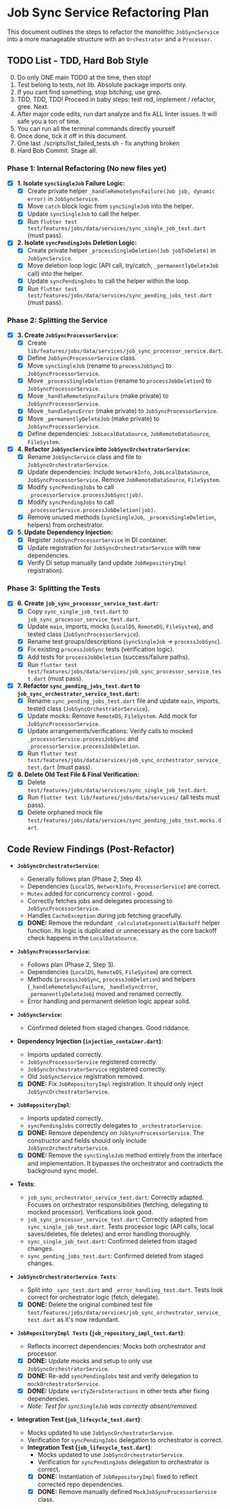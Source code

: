 # Job Sync Service Refactoring Plan

This document outlines the steps to refactor the monolithic `JobSyncService` into a more manageable structure with an `Orchestrator` and a `Processor`.

## TODO List - TDD, Hard Bob Style

0. Do only ONE main TODO at the time, then stop!
1. Test belong to tests, not lib. Absolute package imports only. 
2. If you cant find something, stop bitching, use grep.
3. TDD, TDD, TDD! Proceed in baby steps: test red, implement / refactor, gree. Next.
4. After major code edits, run dart analyze and fix ALL linter issues. It will safe you a ton of time.
5. You can run all the terminal commands directly yourself
6. Once done, tick it off in this document. 
7. One last  ./scripts/list_failed_tests.sh - fix anything broken
8. Hard Bob Commit. Stage all.

### Phase 1: Internal Refactoring (No new files yet)

-   [x] **1. Isolate `syncSingleJob` Failure Logic:**
    -   [x] Create private helper `_handleRemoteSyncFailure(Job job, dynamic error)` in `JobSyncService`.
    -   [x] Move `catch` block logic from `syncSingleJob` into the helper.
    -   [x] Update `syncSingleJob` to call the helper.
    -   [x] Run `flutter test test/features/jobs/data/services/sync_single_job_test.dart` (must pass).

-   [x] **2. Isolate `syncPendingJobs` Deletion Logic:**
    -   [x] Create private helper `_processSingleDeletion(Job jobToDelete)` in `JobSyncService`.
    -   [x] Move deletion loop logic (API call, try/catch, `_permanentlyDeleteJob` call) into the helper.
    -   [x] Update `syncPendingJobs` to call the helper within the loop.
    -   [x] Run `flutter test test/features/jobs/data/services/sync_pending_jobs_test.dart` (must pass).

### Phase 2: Splitting the Service

-   [x] **3. Create `JobSyncProcessorService`:**
    -   [x] Create `lib/features/jobs/data/services/job_sync_processor_service.dart`.
    -   [x] Define `JobSyncProcessorService` class.
    *   [x] Move `syncSingleJob` (rename to `processJobSync`) to `JobSyncProcessorService`.
    *   [x] Move `_processSingleDeletion` (rename to `processJobDeletion`) to `JobSyncProcessorService`.
    *   [x] Move `_handleRemoteSyncFailure` (make private) to `JobSyncProcessorService`.
    *   [x] Move `_handleSyncError` (make private) to `JobSyncProcessorService`.
    *   [x] Move `_permanentlyDeleteJob` (make private) to `JobSyncProcessorService`.
    *   [x] Define dependencies: `JobLocalDataSource`, `JobRemoteDataSource`, `FileSystem`.

-   [x] **4. Refactor `JobSyncService` into `JobSyncOrchestratorService`:**
    -   [x] Rename `JobSyncService` class and file to `JobSyncOrchestratorService`.
    -   [x] Update dependencies: Include `NetworkInfo`, `JobLocalDataSource`, `JobSyncProcessorService`. Remove `JobRemoteDataSource`, `FileSystem`.
    -   [x] Modify `syncPendingJobs` to call `_processorService.processJobSync(job)`.
    -   [x] Modify `syncPendingJobs` to call `_processorService.processJobDeletion(job)`.
    -   [x] Remove unused methods (`syncSingleJob`, `_processSingleDeletion`, helpers) from orchestrator.

-   [x] **5. Update Dependency Injection:**
    -   [x] Register `JobSyncProcessorService` in DI container.
    -   [x] Update registration for `JobSyncOrchestratorService` with new dependencies.
    -   [x] Verify DI setup manually (and update `JobRepositoryImpl` registration).

### Phase 3: Splitting the Tests

-   [x] **6. Create `job_sync_processor_service_test.dart`:**
    -   [x] Copy `sync_single_job_test.dart` to `job_sync_processor_service_test.dart`.
    -   [x] Update `main`, imports, mocks (`LocalDS`, `RemoteDS`, `FileSystem`), and tested class (`JobSyncProcessorService`).
    -   [x] Rename test groups/descriptions (`syncSingleJob` -> `processJobSync`).
    -   [x] Fix existing `processJobSync` tests (verification logic).
    -   [x] Add tests for `processJobDeletion` (success/failure paths).
    -   [x] Run `flutter test test/features/jobs/data/services/job_sync_processor_service_test.dart` (must pass).

-   [x] **7. Refactor `sync_pending_jobs_test.dart` to `job_sync_orchestrator_service_test.dart`:**
    -   [x] Rename `sync_pending_jobs_test.dart` file and update `main`, imports, tested class (`JobSyncOrchestratorService`).
    -   [x] Update mocks: Remove `RemoteDS`, `FileSystem`. Add mock for `JobSyncProcessorService`.
    -   [x] Update arrangements/verifications: Verify calls to mocked `_processorService.processJobSync` and `_processorService.processJobDeletion`.
    -   [x] Run `flutter test test/features/jobs/data/services/job_sync_orchestrator_service_test.dart` (must pass).

-   [x] **8. Delete Old Test File & Final Verification:**
    -   [x] Delete `test/features/jobs/data/services/sync_single_job_test.dart`.
    -   [x] Run `flutter test lib/features/jobs/data/services/` (all tests must pass).
    -   [x] Delete orphaned mock file `test/features/jobs/data/services/sync_pending_jobs_test.mocks.dart`.

## Code Review Findings (Post-Refactor)

-   **`JobSyncOrchestratorService`:**
    -   Generally follows plan (Phase 2, Step 4).
    -   Dependencies (`LocalDS`, `NetworkInfo`, `ProcessorService`) are correct.
    -   `Mutex` added for concurrency control - good.
    -   Correctly fetches jobs and delegates processing to `JobSyncProcessorService`.
    -   Handles `CacheException` during job fetching gracefully.
    -   [x] **DONE:** Remove the redundant `_calculateExponentialBackoff` helper function. Its logic is duplicated or unnecessary as the core backoff check happens in the `LocalDataSource`.
-   **`JobSyncProcessorService`:**
    -   Follows plan (Phase 2, Step 3).
    -   Dependencies (`LocalDS`, `RemoteDS`, `FileSystem`) are correct.
    -   Methods (`processJobSync`, `processJobDeletion`) and helpers (`_handleRemoteSyncFailure`, `_handleSyncError`, `_permanentlyDeleteJob`) moved and renamed correctly.
    -   Error handling and permanent deletion logic appear solid.
-   **`JobSyncService`:**
    -   Confirmed deleted from staged changes. Good riddance.

-   **Dependency Injection (`injection_container.dart`)**:
    -   Imports updated correctly.
    -   `JobSyncProcessorService` registered correctly.
    -   `JobSyncOrchestratorService` registered correctly.
    -   Old `JobSyncService` registration removed.
    -   [x] **DONE:** Fix `JobRepositoryImpl` registration. It should only inject `JobSyncOrchestratorService`.

-   **`JobRepositoryImpl`**:
    -   Imports updated correctly.
    -   `syncPendingJobs` correctly delegates to `_orchestratorService`.
    -   [x] **DONE:** Remove dependency on `JobSyncProcessorService`. The constructor and fields should only include `JobSyncOrchestratorService`.
    -   [x] **DONE:** Remove the `syncSingleJob` method entirely from the interface and implementation. It bypasses the orchestrator and contradicts the background sync model.

-   **Tests**:
    -   `job_sync_orchestrator_service_test.dart`: Correctly adapted. Focuses on orchestrator responsibilities (fetching, delegating to mocked processor). Verifications look good.
    -   `job_sync_processor_service_test.dart`: Correctly adapted from `sync_single_job_test.dart`. Tests processor logic (API calls, local saves/deletes, file deletes) and error handling thoroughly.
    -   `sync_single_job_test.dart`: Confirmed deleted from staged changes.
    -   `sync_pending_jobs_test.dart`: Confirmed deleted from staged changes.

-   **`JobSyncOrchestratorService Tests`**:
    -   Split into `_sync_test.dart` and `_error_handling_test.dart`. Tests look correct for orchestrator logic (fetch, delegate).
    -   [x] **DONE:** Delete the original combined test file `test/features/jobs/data/services/job_sync_orchestrator_service_test.dart` as it's now redundant.

-   **`JobRepositoryImpl Tests` (`job_repository_impl_test.dart`)**:
    -   Reflects incorrect dependencies: Mocks both orchestrator and processor.
    -   [x] **DONE:** Update mocks and setup to only use `JobSyncOrchestratorService`.
    -   [x] **DONE:** Re-add `syncPendingJobs` test and verify delegation to `mockOrchestratorService`.
    -   [x] **DONE:** Update `verifyZeroInteractions` in other tests after fixing dependencies.
    -   *Note: Test for `syncSingleJob` was correctly absent/removed.*

-   **Integration Test (`job_lifecycle_test.dart`)**:
    -   Mocks updated to use `JobSyncOrchestratorService`.
    -   Verification for `syncPendingJobs` delegation to orchestrator is correct.
    -   **Integration Test (`job_lifecycle_test.dart`)**:
        -   Mocks updated to use `JobSyncOrchestratorService`.
        -   Verification for `syncPendingJobs` delegation to orchestrator is correct.
        -   [x] **DONE:** Instantiation of `JobRepositoryImpl` fixed to reflect corrected repo dependencies.
        -   [x] **DONE:** Remove manually defined `MockJobSyncProcessorService` class.